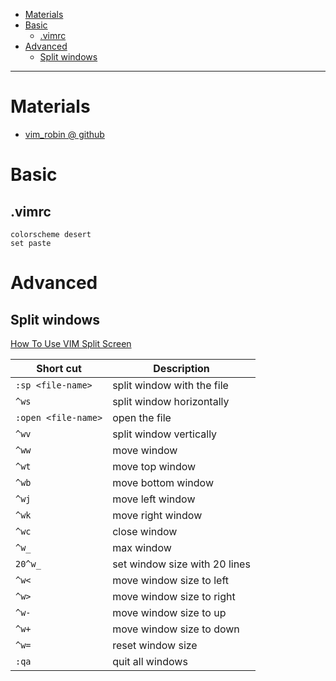 - [Materials](#materials)
- [Basic](#basic)
  - [.vimrc](#vimrc)
- [Advanced](#advanced)
  - [Split windows](#split-windows)

-----

# Materials

* [vim_robin @ github](https://github.com/iamslash/vim_robin)

# Basic

## .vimrc

```vimrc
colorscheme desert
set paste
```

# Advanced

## Split windows

[How To Use VIM Split Screen](https://linuxhint.com/how-to-use-vim-split-screen/)

| Short cut           | Description                   |
| ------------------- | ----------------------------- |
| `:sp <file-name>`   | split window with the file    |
| `^ws`               | split window horizontally     |
| `:open <file-name>` | open the file                 |
| `^wv`               | split window vertically       |
| `^ww`               | move window                   |
| `^wt`               | move top window               |
| `^wb`               | move bottom window            |
| `^wj`               | move left window              |
| `^wk`               | move right window             |
| `^wc`               | close window                  |
| `^w_`               | max window                    |
| `20^w_`             | set window size with 20 lines |
| `^w<`               | move window size to left      |
| `^w>`               | move window size to right     |
| `^w-`               | move window size to up        |
| `^w+`               | move window size to down      |
| `^w=`               | reset window size             |
| `:qa`               | quit all windows             |
